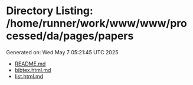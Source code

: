 # Directory Listing: /home/runner/work/www/www/processed/da/pages/papers
Generated on: Wed May  7 05:21:45 UTC 2025

- [README.md](README.md)
- [bibtex.html.md](bibtex.html.md)
- [list.html.md](list.html.md)
